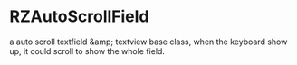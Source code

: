 # RZAutoScrollField
a auto scroll textfield &amp;amp; textview base class, when the keyboard show up, it could scroll to show the whole field.

